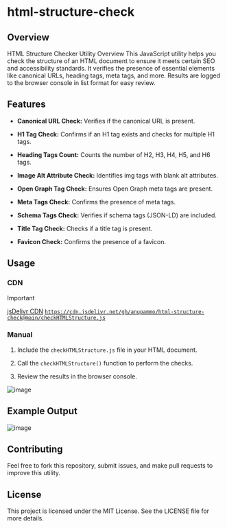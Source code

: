 # html-structure-check 

## Overview

HTML Structure Checker Utility Overview This JavaScript utility helps you check the structure of an HTML document to ensure it meets certain SEO and accessibility standards. It verifies the presence of essential elements like canonical URLs, heading tags, meta tags, and more. Results are logged to the browser console in list format for easy review.

## Features

- **Canonical URL Check:** Verifies if the canonical URL is present.

- **H1 Tag Check:** Confirms if an H1 tag exists and checks for multiple H1 tags.

- **Heading Tags Count:** Counts the number of H2, H3, H4, H5, and H6 tags.

- **Image Alt Attribute Check:** Identifies img tags with blank alt attributes.

- **Open Graph Tag Check:** Ensures Open Graph meta tags are present.

- **Meta Tags Check:** Confirms the presence of meta tags.

- **Schema Tags Check:** Verifies if schema tags (JSON-LD) are included.

- **Title Tag Check:** Checks if a title tag is present.

- **Favicon Check:** Confirms the presence of a favicon.

## Usage
### CDN 
 
> [!IMPORTANT] 
> [jsDelivr CDN](https://cdn.jsdelivr.net/gh/anupammo/html-structure-check@main/checkHTMLStructure.js)
> [`https://cdn.jsdelivr.net/gh/anupammo/html-structure-check@main/checkHTMLStructure.js`](https://cdn.jsdelivr.net/gh/anupammo/html-structure-check@main/checkHTMLStructure.js)

### Manual

1. Include the `checkHTMLStructure.js` file in your HTML document.

2. Call the `checkHTMLStructure()` function to perform the checks.

3. Review the results in the browser console. 


![image](https://github.com/user-attachments/assets/a4ec4ed3-94b5-44af-9220-d4735b04c38a)


## Example Output 


![image](https://github.com/user-attachments/assets/b1091abe-1563-45fd-8a7c-6951e876bbcf)


## Contributing
Feel free to fork this repository, submit issues, and make pull requests to improve this utility.

## License
This project is licensed under the MIT License. See the LICENSE file for more details.
